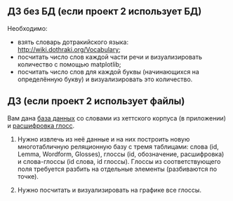 ## ДЗ без БД (если проект 2 использует БД)

Необходимо:
 * взять словарь дотракийского языка: http://wiki.dothraki.org/Vocabulary;
 * посчитать число слов каждой части речи и визуализировать количество с помощью matplotlib;
 * посчитать число слов для каждой буквы (начинающихся на определённую букву) и визуализировать это количество.
 
 ## ДЗ (если проект 2 использует файлы)
 
Вам дана [база данных](https://github.com/ancatmara/learnpython2017/blob/master/%D0%A1%D0%B5%D0%BC%D0%B8%D0%BD%D0%B0%D1%80%D1%8B/data/hittite.db) со словами из хеттского корпуса (в приложении) и [расшифровка глосс](https://github.com/ancatmara/learnpython2017/blob/master/%D0%A1%D0%B5%D0%BC%D0%B8%D0%BD%D0%B0%D1%80%D1%8B/data/Glossing_rules.txt).

1. Нужно извлечь из неё данные и на них построить новую многотабличную реляционную базу с тремя таблицами: слова (id, Lemma, Wordform, Glosses), глоссы (id, обозначение, расшифровка) и слова-глоссы (id слова, id глоссы). Глоссы из соответствующего поля требуется разбить на отдельные элементы (разбиваются по точке). 

2. Нужно посчитать и визуализировать на графике все глоссы. 

